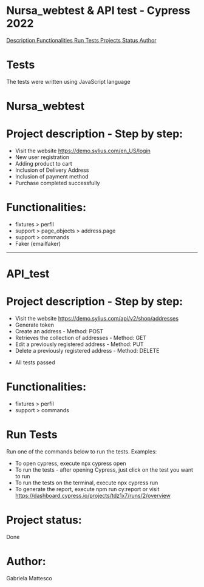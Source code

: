 # Nursa_webtest & API test - Cypress 2022

<a href="#description">Description  </a> 
<a href="#functionalities">Functionalities  </a>
<a href="#runtests">Run Tests  </a> 
<a href="#projectstatus">Projects Status  </a> 
<a href="#author">Author  </a> 

# Tests
The tests were written using JavaScript language

# Nursa_webtest
# Project description - Step by step:
- Visit the website https://demo.sylius.com/en_US/login
- New user registration
- Adding product to cart
- Inclusion of Delivery Address
- Inclusion of payment method
- Purchase completed successfully

# Functionalities: 
- fixtures > perfil
- support > page_objects > address.page
- support > commands
- Faker (emailfaker)

___________________________________________________________________________

# API_test
# Project description - Step by step:
- Visit the website https://demo.sylius.com/api/v2/shop/addresses
- Generate token
- Create an address - Method: POST
- Retrieves the collection of addresses - Method: GET
- Edit a previously registered address - Method: PUT
- Delete a previously registered address - Method: DELETE
* All tests passed

# Functionalities: 
- fixtures > perfil
- support > commands

# Run Tests
Run one of the commands below to run the tests. Examples:
- To open cypress, execute npx cypress open
- To run the tests - after opening Cypress, just click on the test you want to run
- To run the tests on the terminal, execute npx cypress run
- To generate the report, execute npm run cy:report or visit https://dashboard.cypress.io/projects/tdz1x7/runs/2/overview

# Project status:
Done
# Author: 
Gabriela Mattesco






